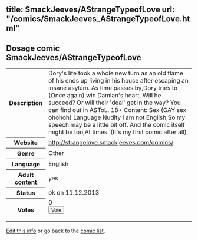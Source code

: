 title: SmackJeeves/AStrangeTypeofLove
url: "/comics/SmackJeeves_AStrangeTypeofLove.html"
---
Dosage comic SmackJeeves/AStrangeTypeofLove
-----------------------------------------

<p id="msg"></p>
<script type="text/javascript">
if (window.location.search === '?edit_info_mail=sent_ok') {
  var elem = document.getElementById("msg");
  elem.innerHTML = 'Edited information sucessfully sent for review, which is usually done daily. Thanks!';
  elem.className = 'ok';
}
</script>
<table class="comicinfo">
<tr>
<th>Description</th><td>Dory's life took a whole new turn as an old flame of his ends up living in his house after escaping an insane asylum. As time passes by,Dory tries to (Once again) win Damian's heart. Will he succeed? Or will their 'deal' get in the way? You can find out in ASToL. 18+ Content: Sex (GAY sex ohohoh) Language Nudity I am not English,So my speech may be a little bit off. And the comic itself might be too,At times. (It's my first comic after all)</td>
</tr>
<tr>
<th>Website</th><td><a href="http://strangelove.smackjeeves.com/comics/">http://strangelove.smackjeeves.com/comics/</a></td>
</tr>
<tr>
<th>Genre</th><td>Other</td>
</tr>
<tr>
<th>Language</th><td>English</td>
</tr>
<tr>
<th>Adult content</th><td>yes</td>
</tr>
<tr>
<th>Status</th><td>ok on 11.12.2013</td>
</tr>
<tr>
<th>Votes</th><td>0
<form action="http://gaecounter.appspot.com/count/" method="POST">
<input name="name" type="hidden" value="SmackJeeves_AStrangeTypeofLove"/>
<input name="uid" type="hidden" id="voteuid" value=""/>
<input type="submit" value="Vote"/>
</form>
</td>
</tr>
</table>
<script type="text/javascript">
var ua = navigator.userAgent;
document.getElementById("voteuid").value = ua.replace(/[^a-zA-Z0-9\._:]/g , "_");;
</script>

[Edit this info](SmackJeeves_AStrangeTypeofLove_edit.html) or go back to the [comic list](../comic-index.html).
